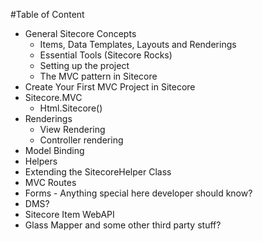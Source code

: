 #Table of Content


* General Sitecore Concepts
  * Items, Data Templates, Layouts and Renderings   
  * Essential Tools (Sitecore Rocks)
  * Setting up the project
  * The MVC pattern in Sitecore
* Create Your First MVC Project in Sitecore
* Sitecore.MVC
  * Html.Sitecore()
* Renderings
  * View Rendering
  * Controller rendering
* Model Binding
* Helpers
 * Extending the SitecoreHelper Class
* MVC Routes 
* Forms - Anything special here developer should know? 
* DMS?
* Sitecore Item WebAPI
* Glass Mapper and some other third party stuff?
